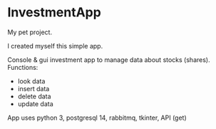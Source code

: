 # InvestmentApp
My pet project.

I created myself this simple app.

Console & gui investment app to manage data about stocks (shares). Functions:
- look data
- insert data
- delete data
- update data

App uses python 3, postgresql 14, rabbitmq, tkinter, API (get)
